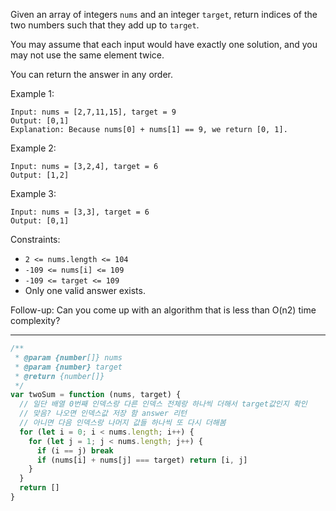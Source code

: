 <!-- @format -->

Given an array of integers `nums` and an integer `target`, return indices of the two numbers such that they add up to `target`.

You may assume that each input would have exactly one solution, and you may not use the same element twice.

You can return the answer in any order.

Example 1:

```
Input: nums = [2,7,11,15], target = 9
Output: [0,1]
Explanation: Because nums[0] + nums[1] == 9, we return [0, 1].
```

Example 2:

```
Input: nums = [3,2,4], target = 6
Output: [1,2]
```

Example 3:

```
Input: nums = [3,3], target = 6
Output: [0,1]
```

Constraints:

- `2 <= nums.length <= 104`
- `-109 <= nums[i] <= 109`
- `-109 <= target <= 109`
- Only one valid answer exists.

Follow-up: Can you come up with an algorithm that is less than O(n2) time complexity?

---

```js
/**
 * @param {number[]} nums
 * @param {number} target
 * @return {number[]}
 */
var twoSum = function (nums, target) {
  // 일단 배열 0번째 인덱스랑 다른 인덱스 전체랑 하나씩 더해서 target값인지 확인
  // 맞음? 나오면 인덱스값 저장 함 answer 리턴
  // 아니면 다음 인덱스랑 나머지 값들 하나씩 또 다시 더해봄
  for (let i = 0; i < nums.length; i++) {
    for (let j = 1; j < nums.length; j++) {
      if (i == j) break
      if (nums[i] + nums[j] === target) return [i, j]
    }
  }
  return []
}
```
